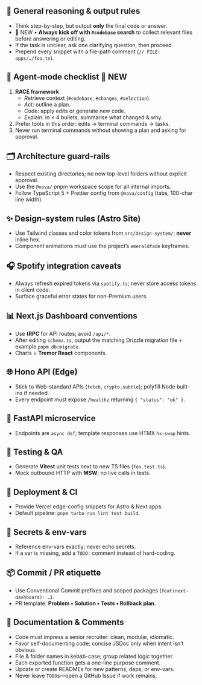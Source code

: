 <!-- Copilot / Claude Sonnet 4 — Project-wide Custom Instructions
     Repo: Nova Portfolio Monorepo  •  Owner: WestsideSage -->

## 🧠 General reasoning & output rules

- Think step-by-step, but output **only** the final code or answer.
- 🔄 NEW • **Always kick off with `#codebase` search** to collect relevant files before answering or editing.
- If the task is unclear, ask one clarifying question, then proceed.
- Prepend every snippet with a file-path comment (`// FILE: apps/…/foo.ts`).

## 🤖 Agent-mode checklist 🔄 NEW

1. **RACE framework**
   - *R*etrieve context (`#codebase`, `#changes`, `#selection`).
   - *A*ct: outline a plan.
   - *C*ode: apply edits or generate new code.
   - *E*xplain: in ≤ 4 bullets, summarise what changed & why.
2. Prefer tools in this order: edits → terminal commands → tasks.
3. Never run terminal commands without showing a plan and asking for approval.

## 🗂️ Architecture guard-rails

- Respect existing directories; no new top-level folders without explicit approval.
- Use the `@nova/` pnpm workspace scope for all internal imports.
- Follow TypeScript 5 + Prettier config from `@nova/config` (tabs, 100-char line width).

## ✨ Design-system rules (Astro Site)

- Use Tailwind classes and color tokens from `src/design-system/`; **never** inline hex.
- Component animations must use the project’s `emeraldfade` keyframes.

## 🎧 Spotify integration caveats

- Always refresh expired tokens via `spotify.ts`; never store access tokens in client code.
- Surface graceful error states for non-Premium users.

## 📊 Next.js Dashboard conventions

- Use **tRPC** for API routes; avoid `/api/*`.
- After editing `schema.ts`, output the matching Drizzle migration file + example `pnpm db:migrate`.
- Charts = **Tremor React** components.

## 🌐 Hono API (Edge)

- Stick to Web-standard APIs (`fetch`, `crypto.subtle`); polyfill Node built-ins if needed.
- Every endpoint must expose `/healthz` returning `{ "status": "ok" }`.

## 🐍 FastAPI microservice

- Endpoints are `async def`; template responses use HTMX `hx-swap` hints.

## 🧪 Testing & QA

- Generate **Vitest** unit tests next to new TS files (`foo.test.ts`).
- Mock outbound HTTP with **MSW**; no live calls in tests.

## 🚀 Deployment & CI

- Provide Vercel edge-config snippets for Astro & Next apps.
- Default pipeline: `pnpm turbo run lint test build`.

## 🔐 Secrets & env-vars

- Reference env-vars exactly; never echo secrets.
- If a var is missing, add a `TODO:` comment instead of hard-coding.

## 📦 Commit / PR etiquette

- Use Conventional Commit prefixes and scoped packages (`feat(next-dashboard): …`).
- PR template: **Problem • Solution • Tests • Rollback plan**.

## 📝 Documentation & Comments

- Code must impress a senior recruiter: clean, modular, idiomatic.
- Favor self-documenting code; concise JSDoc only when intent isn’t obvious.
- File & folder names in kebab-case; group related logic together.
- Each exported function gets a one-line purpose comment.
- Update or create READMEs for new patterns, deps, or env-vars.
- Never leave `TODO`s—open a GitHub Issue if work remains.
